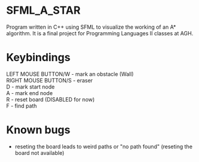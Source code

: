 # SFML_A_STAR

Program written in C++ using SFML to visualize the working of an A* algorithm.
It is a final project for Programming Languages II classes at AGH.

# Keybindings
LEFT MOUSE BUTTON/W - mark an obstacle (Wall)\
RIGHT MOUSE BUTTON/S - eraser\
D - mark start node\
A - mark end node\
R - reset board (DISABLED for now)\
F - find path

# Known bugs
- reseting the board leads to weird paths or "no path found" (reseting the board not available)
